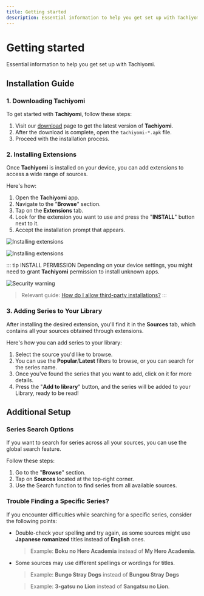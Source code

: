 ```yaml
---
title: Getting started
description: Essential information to help you get set up with Tachiyomi.
---
```


# Getting started

Essential information to help you get set up with Tachiyomi.

## Installation Guide

### 1. Downloading Tachiyomi

To get started with **Tachiyomi**, follow these steps:

1. Visit our [download](/download/) page to get the latest version of **Tachiyomi**.
1. After the download is complete, open the `tachiyomi-*.apk` file.
1. Proceed with the installation process.

### 2. Installing Extensions

Once **Tachiyomi** is installed on your device, you can add extensions to access a wide range of sources.

Here's how:

1. Open the **Tachiyomi** app.
1. Navigate to the "**Browse**" section.
1. Tap on the **Extensions** tab.
1. Look for the extension you want to use and press the "**INSTALL**" button next to it.
1. Accept the installation prompt that appears.

![Installing extensions](/docs/guides/getting-started/installing-extensions.light.webp#light)

![Installing extensions](/docs/guides/getting-started/installing-extensions.dark.webp#dark)

::: tip INSTALL PERMISSION
Depending on your device settings, you might need to grant **Tachiyomi** permission to install unknown apps.

![Security warning](/docs/guides/getting-started/security-warning.webp)

> Relevant guide: [How do I allow third-party installations?](/docs/faq/extensions#how-do-i-allow-third-party-installations)
:::

### 3. Adding Series to Your Library

After installing the desired extension, you'll find it in the **Sources** tab, which contains all your sources obtained through extensions.

Here's how you can add series to your library:

1. Select the source you'd like to browse.
1. You can use the **Popular**/**Latest** filters to browse, or you can search for the series name.
1. Once you've found the series that you want to add, click on it for more details.
1. Press the "**Add to library**" button, and the series will be added to your Library, ready to be read!

## Additional Setup

### Series Search Options

If you want to search for series across all your sources, you can use the global search feature.

Follow these steps:

1. Go to the "**Browse**" section.
1. Tap on **Sources** located at the top-right corner.
1. Use the Search function to find series from all available sources.

### Trouble Finding a Specific Series?

If you encounter difficulties while searching for a specific series, consider the following points:

* Double-check your spelling and try again, as some sources might use **Japanese romanized** titles instead of **English** ones.
  > Example: **Boku no Hero Academia** instead of **My Hero Academia**.

* Some sources may use different spellings or wordings for titles.
  > Example: **Bungo Stray Dogs** instead of **Bungou Stray Dogs**

  > Example: **3-gatsu no Lion** instead of **Sangatsu no Lion**.
